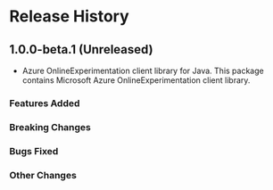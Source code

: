 # Release History

## 1.0.0-beta.1 (Unreleased)

- Azure OnlineExperimentation client library for Java. This package contains Microsoft Azure OnlineExperimentation client library.

### Features Added

### Breaking Changes

### Bugs Fixed

### Other Changes
